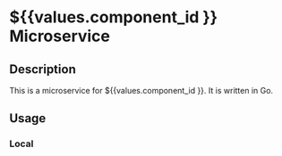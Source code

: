# ${{values.component_id }} Microservice

## Description

This is a microservice for ${{values.component_id }}. It is written in Go.

## Usage

### Local

